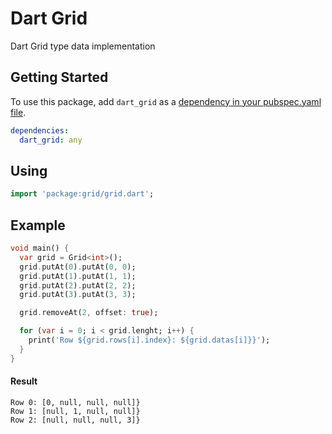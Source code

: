 Dart Grid
===============

Dart Grid type data implementation

## Getting Started

To use this package, add `dart_grid` as a [dependency in your pubspec.yaml file](https://flutter.io/platform-plugins/).

```yaml
dependencies:
  dart_grid: any
```

## Using

```dart
import 'package:grid/grid.dart';
```

## Example

```dart
void main() {
  var grid = Grid<int>();
  grid.putAt(0).putAt(0, 0);
  grid.putAt(1).putAt(1, 1);
  grid.putAt(2).putAt(2, 2);
  grid.putAt(3).putAt(3, 3);

  grid.removeAt(2, offset: true);

  for (var i = 0; i < grid.lenght; i++) {
    print('Row ${grid.rows[i].index}: ${grid.datas[i]}}');
  }
}
```

#### Result

```text
Row 0: [0, null, null, null]}
Row 1: [null, 1, null, null]}
Row 2: [null, null, null, 3]}
```